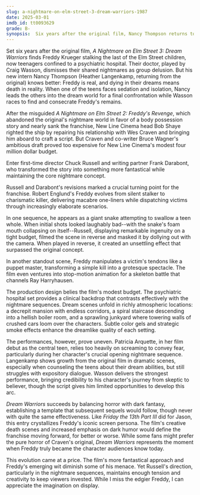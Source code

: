 ```yaml
---
slug: a-nightmare-on-elm-street-3-dream-warriors-1987
date: 2025-03-01
imdb_id: tt0093629
grade: B-
synopsis:  Six years after the original film, Nancy Thompson returns to help the last of the Elm Street children--now teenagers confined to a psychiatric hospital--battle Freddy Krueger.
---
```


Set six years after the original film, _A Nightmare on Elm Street 3: Dream Warriors_ finds Freddy Krueger stalking the last of the Elm Street children, now teenagers confined to a psychiatric hospital. Their doctor, played by Craig Wasson, dismisses their shared nightmares as group delusion. But his new intern Nancy Thompson (Heather Langenkamp, returning from the original) knows better: Freddy is real, and dying in their dreams means death in reality. When one of the teens faces sedation and isolation, Nancy leads the others into the dream world for a final confrontation while Wasson races to find and consecrate Freddy's remains.

After the misguided _A Nightmare on Elm Street 2: Freddy's Revenge_, which abandoned the original's nightmare world in favor of a body possession story and nearly sank the franchise, New Line Cinema head Bob Shaye righted the ship by repairing his relationship with Wes Craven and bringing him aboard to craft a script. But Craven and co-writer Bruce Wagner's ambitious draft proved too expensive for New Line Cinema's modest four million dollar budget. 

Enter first-time director Chuck Russell and writing partner Frank Darabont, who transformed the story into something more fantastical while maintaining the core nightmare concept.

Russell and Darabont's revisions marked a crucial turning point for the franchise. Robert Englund's Freddy evolves from silent stalker to charismatic killer, delivering macabre one-liners while dispatching victims through increasingly elaborate scenarios. 

In one sequence, he appears as a giant snake attempting to swallow a teen whole. When initial shots looked laughably bad--with the snake's foam mouth collapsing on itself--Russell, displaying remarkable ingenuity on a tight budget, filmed the scene in reverse and masked it by dollying out with the camera. When played in reverse, it created an unsettling effect that surpassed the original concept. 

In another standout scene, Freddy manipulates a victim's tendons like a puppet master, transforming a simple kill into a grotesque spectacle. The film even ventures into stop-motion animation for a skeleton battle that channels Ray Harryhausen.

The production design belies the film's modest budget. The psychiatric hospital set provides a clinical backdrop that contrasts effectively with the nightmare sequences. Dream scenes unfold in richly atmospheric locations: a decrepit mansion with endless corridors, a spiral staircase descending into a hellish boiler room, and a sprawling junkyard where towering walls of crushed cars loom over the characters. Subtle color gels and strategic smoke effects enhance the dreamlike quality of each setting. 

The performances, however, prove uneven. Patricia Arquette, in her film debut as the central teen, relies too heavily on screaming to convey fear, particularly during her character's crucial opening nightmare sequence. Langenkamp shows growth from the original film in dramatic scenes, especially when counseling the teens about their dream abilities, but still struggles with expository dialogue. Wasson delivers the strongest performance, bringing credibility to his character's journey from skeptic to believer, though the script gives him limited opportunities to develop this arc.

_Dream Warriors_ succeeds by balancing horror with dark fantasy, establishing a template that subsequent sequels would follow, though never with quite the same effectiveness. Like _Friday the 13th Part III_ did for Jason, this entry crystallizes Freddy's iconic screen persona. The film's creative death scenes and increased emphasis on dark humor would define the franchise moving forward, for better or worse. While some fans might prefer the pure horror of Craven's original, _Dream Warriors_ represents the moment when Freddy truly became the character audiences know today.

This evolution came at a price. The film's more fantastical approach and Freddy's emerging wit diminish some of his menace. Yet Russell's direction, particularly in the nightmare sequences, maintains enough tension and creativity to keep viewers invested. While I miss the edgier Freddy, I can appreciate the imagination on display.




